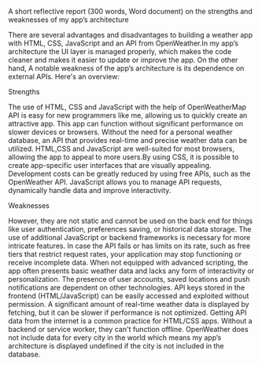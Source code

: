 A short reflective report (300 words, Word document) on the strengths and weaknesses of my app’s architecture


There are several advantages and disadvantages to building a weather app with HTML, CSS, JavaScript and an API from OpenWeather.In my app’s architecture the UI layer is managed properly, which makes the code cleaner and makes it easier to update or improve the app. On the other hand,  A notable weakness of the app’s architecture is its dependence on external APIs. Here's an overview:

Strengths

The use of HTML, CSS and JavaScript with the help of OpenWeatherMap API is easy for new programmers like me, allowing us to quickly create an attractive app. This app can function without significant performance on slower devices or browsers. Without the need for a personal weather database, an API that provides real-time and precise weather data can be utilized. HTML,CSS and JavaScript are well-suited for most browsers, allowing the app to appeal to more users.By using CSS, it is possible to create app-specific user interfaces that are visually appealing. Development costs can be greatly reduced by using free APIs, such as the OpenWeather API. JavaScript allows you to manage API requests, dynamically handle data and improve interactivity.

Weaknesses

However, they are not static and cannot be used on the back end for things like user authentication, preferences saving, or historical data storage.
The use of additional JavaScript or backend frameworks is necessary for more intricate features. In case the API fails or has limits on its rate, such as free tiers that restrict request rates, your application may stop functioning or receive incomplete data. When not equipped with advanced scripting, the app often presents basic weather data and lacks any form of interactivity or personalization. The presence of user accounts, saved locations and push notifications are dependent on other technologies. API keys stored in the frontend (HTML/JavaScript) can be easily accessed and exploited without permission. A significant amount of real-time weather data is displayed by fetching, but it can be slower if performance is not optimized. Getting API data from the internet is a common practice for HTML/CSS apps. Without a backend or service worker, they can't function offline. OpenWeather does not include  data for every city in the world which means my app’s architecture is displayed undefined if the city is not included in the database. 





